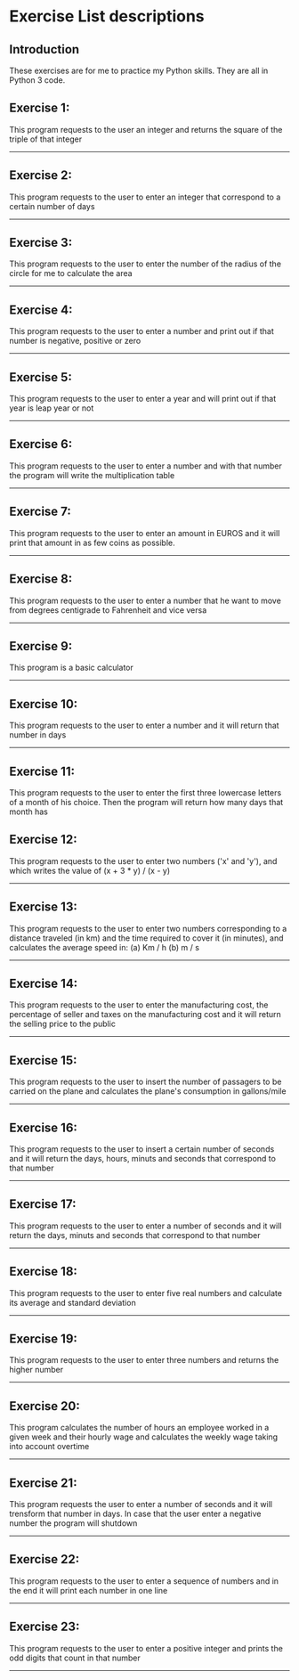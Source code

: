 # Exercise List descriptions

## Introduction

These exercises are for me to practice my Python skills. They are all in Python 3 code.

## Exercise 1:

This program requests to the user an integer and returns the square of the triple of that integer 

------

## Exercise 2:

This program requests to the user to enter an integer that correspond to a certain number of days

------

## Exercise 3:

This program requests to the user to enter the number of the radius of the circle for me to calculate the area

------

## Exercise 4:

This program requests to the user to enter a number and print out if that number is negative, positive or zero

------

## Exercise 5:

This program requests to the user to enter a year and will print out if that year is leap year or not

------

## Exercise 6:

This program requests to the user to enter a number and with that number the program will write the multiplication table

------

## Exercise 7:

This program requests to the user to enter an amount in EUROS and it will print that amount in as few coins as possible.

------

## Exercise 8:

This program requests to the user to enter a number that he want to move from degrees centigrade to Fahrenheit and vice versa

------

## Exercise 9:

This program is a basic calculator

------

## Exercise 10:

This program requests to the user to enter a number and it will return that number in days

------

## Exercise 11:

This program requests to the user to enter the first three lowercase letters of a month of his choice. Then the program will return how many days that month has

## Exercise 12:

This program requests to the user to enter two numbers ('x' and 'y'), and which writes the value of (x + 3 * y) / (x - y)

------

## Exercise 13:

This program requests to the user to enter two numbers corresponding to a distance traveled (in km) and the time required to cover it (in minutes), and calculates the average speed in: 
(a) Km / h 
(b) m / s

------

## Exercise 14:

This program requests to the user to enter the manufacturing cost, the percentage of seller and taxes on the manufacturing cost and it will return the selling price to the public

------

## Exercise 15:

This program requests to the user to insert the number of passagers to be carried on the plane and calculates the plane's consumption in gallons/mile

------

## Exercise 16:

This program requests to the user to insert a certain number of seconds and it will return the days, hours, minuts and seconds that correspond to that number

------

## Exercise 17:

This program requests to the user to enter a number of seconds and it will return the days, minuts and seconds that correspond to that number

------

## Exercise 18:

This program requests to the user to enter five real numbers and calculate its average and standard deviation

------

## Exercise 19:

This program requests to the user to enter three numbers and returns the higher number 

------

## Exercise 20:

This program calculates the number of hours an employee worked in a given week and their hourly wage and calculates the
weekly wage taking into account overtime

------

## Exercise 21:

This program requests the user to enter a number of seconds and it will trensform that number in days. 
In case that the user enter a negative number the program will shutdown

------

## Exercise 22:

This program requests to the user to enter a sequence of numbers and in the end it will print each number in one line

------

## Exercise 23:

This program requests to the user to enter a positive integer and prints the odd digits that count in that number

------
